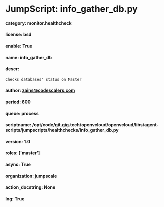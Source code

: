 
# JumpScript: info_gather_db.py
        
#### category: monitor.healthcheck
#### license: bsd
#### enable: True
#### name: info_gather_db
#### descr: 
```
Checks databases' status on Master 

```
#### author: zains@codescalers.com
#### period: 600
#### queue: process
#### scriptname: /opt/code/git.gig.tech/openvcloud/openvcloud/libs/agent-scripts/jumpscripts/healthchecks/info_gather_db.py
#### version: 1.0
#### roles: ['master']
#### async: True
#### organization: jumpscale
#### action_docstring: None
#### log: True